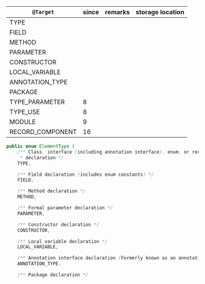 | `@Target`        | since | remarks | storage location |
|------------------|-------|---------|------------------|
| TYPE             |       |         |                  |
| FIELD            |       |         |                  |
| METHOD           |       |         |                  |
| PARAMETER        |       |         |                  |
| CONSTRUCTOR      |       |         |                  |
| LOCAL_VARIABLE   |       |         |                  |
| ANNOTATION_TYPE  |       |         |                  |
| PACKAGE          |       |         |                  |
| TYPE_PARAMETER   | 8     |         |                  |
| TYPE_USE         | 8     |         |                  |
| MODULE           | 9     |         |                  |
| RECORD_COMPONENT | 16    |         |                  |

```java
public enum ElementType {
    /** Class, interface (including annotation interface), enum, or record
     * declaration */
    TYPE,

    /** Field declaration (includes enum constants) */
    FIELD,

    /** Method declaration */
    METHOD,

    /** Formal parameter declaration */
    PARAMETER,

    /** Constructor declaration */
    CONSTRUCTOR,

    /** Local variable declaration */
    LOCAL_VARIABLE,

    /** Annotation interface declaration (Formerly known as an annotation type.) */
    ANNOTATION_TYPE,

    /** Package declaration */
